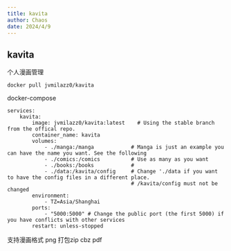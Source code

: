 ```yaml
---
title: kavita
author: Chaos
date: 2024/4/9
---
```



## kavita

个人漫画管理


```docker pull jvmilazz0/kavita```


docker-compose
```
services:
    kavita:
        image: jvmilazz0/kavita:latest    # Using the stable branch from the offical repo.
        container_name: kavita
        volumes:
            - ./manga:/manga            # Manga is just an example you can have the name you want. See the following
            - ./comics:/comics          # Use as many as you want
            - ./books:/books            #
            - ./data:/kavita/config     # Change './data if you want to have the config files in a different place.
                                        # /kavita/config must not be changed
        environment:
            - TZ=Asia/Shanghai
        ports:
            - "5000:5000" # Change the public port (the first 5000) if you have conflicts with other services
        restart: unless-stopped
```

支持漫画格式
png 打包zip cbz
pdf